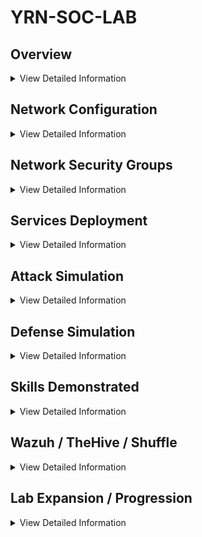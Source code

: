 # YRN-SOC-LAB
## Overview

<details>
<summary>View Detailed Information</summary>
	
### Architecture Diagram Diagram
![HSW Forwarder Architecture](https://github.com/user-attachments/assets/d05ab181-0200-4a9f-bd02-aa929e3ead79)	
### Virtual Machines
	- Ubuntu Server 24.04 LTS - x64 Gen2
	- Windows Server 2022 Datacenter: Azure Edition - x64 Gen2
	- Windows 10 Pro, version 22H2 - x64 Gen2
	- Kali 2024.4 (Latest Packages available for pentesting applications)
 ### Software
 	- Sysmon
	- Kali Pentesting Tools
	- File Analysis Tools
	- Atomic Red Team
</details>

## Network Configuration
<details>
<summary>View Detailed Information</summary>
	
### vNet-YRN-SOC-LAB (10.55.0.0/16)

Do not attempt to interact with public IP addresses disclosed in this repository, this infrastructure has since been shutdown and resources reprovisioned. As this lab was built inside Azure they are owned by Microsoft, do so at your own risk.

	SUBNET-SDCI (10.55.5.0/24)
		- Ubuntu Linux Server (10.55.5.3)
		- Windows 2022 Server (10.55.5.6)

	SUBNET-MI (10.55.10.0/24)
		- Kali Attack Box (10.55.10.3)
		- Windows 10 PC (10.55.10.6)
		- SOC Analyst PC (10.55.10.9)

	SUBNET-SEI (10.55.15.0/24)
		- Wazuh Instance (10.55.15.3)
		- Shuffle Instance (10.55.15.6)
		- TheHive Instance (10.55.15.9)

   	NAT-GATEWAY-MI
		- 172.190.154.106 (Public IP Address for All 3 Machines)
      
    	NAT-GATEWAY-SEI
		- 172.172.175.82 (Wazuh)
		- 20.83.145.60 (Shuffle)
		- 52.249.220.86 (TheHive)
  
</details>

## Network Security Groups
<details>
<summary>View Detailed Information</summary>

### Technical Consideration
SUBNET-SDCI indirectly exposed to internet via SUBNET-MI, attack vector exists by allowing SUBNET-MI internet access and thus option to pivot into SUBNET-DCI. Risk Mitigation includes preventing all unnecessary traffic, attempted to include NSG, but was unable to resolve network issues to W10PC (Domain Enrolled), only allowed following traffic.

Type; TCP, UDP, ICMP

Port; 53-DNS, 88-KERBEROS, 135-RPC-ENDPOINT-MAPPER, 138-NETBIOS, 139-NETBIOS, 389-LDAP, 445-SMB, 464-KERBEROS-ADMIN,514-SPLUNK-SYSLOG, 636-LDAP-SSL, 9389-AD-WEB-SERVICES, 3269-LDAP-GLOBAL-CATALOG-SSL, 9997-SPLUNK-EVENT-FORWARDING
	
### Subnet-SDCI (Prevent Internet Access) (Inbound Rule)
| Priority | Rule Name            | Source | Source IPs | Dest. | Dest. IPs      | Port | Protocol | Action |
|----------|---------------------|--------|------------|-------|---------------|------|----------|--------|
| 200      | Deny-Internet-To-SDCI | Any    | Any        | IPs   | 10.55.5.X/24   | Any  | Any      | Deny   |

### Subnet-SDCI (Prevent Subnet-SEI Access) (Inbound Rule)
| Priority | Rule Name        | Source  | Source IPs  | Dest. | Dest. IPs      | Port | Protocol | Action |
|----------|----------------|---------|------------|-------|---------------|------|----------|--------|
| 250      | Deny-SEI-To-SDCI | IPs     | 10.55.15.X/24 | IPs   | 10.55.5.X/24   | Any  | Any      | Deny   |

### Subnet-SEI (Prevent Subnet-SDCI Access) (Inbound Rule)
| Priority | Rule Name        | Source  | Source IPs  | Dest. | Dest. IPs      | Port | Protocol | Action |
|----------|----------------|---------|------------|-------|---------------|------|----------|--------|
| 300      | Deny-SDCI-To-SEI | IPs     | 10.55.5.X/24 | IPs   | 10.55.15.X/24    | Any  | Any      | Deny   |

### SOC-ANALYST-SPLUNK (Allow Slpunk Management Access) (Inbound Rule)
| Priority | Rule Name        | Source  | Source IPs  | Dest. | Dest. IPs      | Port | Protocol | Action |
|----------|----------------|---------|------------|-------|---------------|------|----------|--------|
| 350      | Allow-Splunk-MGR | IPs     | 10.55.10.9 | IPs   | 10.55.5.3    | 8000  | Any      | Allow   |
</details>

## Services Deployment
<details>
<summary>View Detailed Information</summary>

### Splunk Instance (Indexer & Deployment Server)
Registered for splunk enterprise trial, downloaded .deb file onto Kali VM, transfered and deployed onto Ubuntu Linux VM. (Before NSG's)
  
 	- sudo apt-get update 
 	- sudo apt-get upgrade
 	- scp splunk-9.4.1-ddff1c41e5cf-linux-2.6-amd64.deb Yarinet@10.55.5.3:/home/ (OpenSSH Installed on Kali VM)
 	- sudo dpkg -i splunk9.4.1-ddff1c41e5cf-linux-2.6-amd64.deb
 	- sudo ./splunk start
 	- sudo ./splunk enable boot-start
 	- systemctl enable splunk
 	- systemctl start splunk

### Active Directory Deployment

Deployed Active Directory Domain Services on Windows 2022 server.
Configured Windows 2022 server as the domain controller (YRN-DC1) & Windows 10 PC enrolled as (YRN-X0Y0Z)
Replicated the Sysmon installation process on WS2022 and W10 PC, in preparation for Lab expansion (Domain Controller Hardening & Attacks)

https://learn.microsoft.com/en-us/sysinternals/downloads/sysinternals-suite

http://github.com/SwiftOnSecurity/sysmon-config

 	Navigate to saved directory > Run (Sysmon64.exe) As Administrator
  	sysmon.exe -accepteula -i sysmonconfig-export.xml (Powershell)

(Powershell After Wazuh Deployment) 

   	Invoke-WebRequest -uri https://packages.wazuh.com/4.x/windows/wazuh-agent-4.7.0-1.msi -OutFile ${env.tmp}\wazuh-agent; msiexec.exe /i ${env.tmp}\wazuh-agent /q WAZUH_MANAGER='172.172.175.82' WAZUH_AGNET_NAME='YRN-X0Y0Z' WAZUH_REGISTRATION_SERVER='172.172.175.82'

	net start wazuhsvc
   	
Navigate to following directory after Splunk Universal Forwarder is installed, enter the attached logs forwarding, this process is doubling up as will already be present with out SUF setup, last lines are primary concern as they allow for the forwarding of sysmon logs into splunk. 
	
 	C:\Program Files\SpunkUniversalForwarder\etc\local\inputs.conf
  
  	[WinEventLog://Application]
	index = endpoint
	disabled = false

	[WinEventLog://Security]
	index = endpoint
	disabled = false

	[WinEventLog://System]
	index = endpoint
	disabled = false

	[WinEventLog://Microsoft-Windows-Sysmon/Operational]
	index = endpoint
	disabled = false

	renderXml = true
	source = XmlWinEventLog:Microsoft-Windows-Sysmon/Operational
	### Splunk Universal Forwarder

Management Portal

	Splunk > Receive Data > Listen on 9997
	Splunk > Add Data > Local Event Logs (All) (After Universal Forwarder Configured)
Splunk Universal Forwarder (SUF)

	Download version 9.4.1 MSI File
	Configure SUF settings (Receiving Indexer) (10.55.5.3) (9997)
	Configure SUF settings (Deployment Server) (10.55.5.3) (8089)
	Windows Event Logs (Application Logs, Security Logs, System Logs)
Windows Defender Firewall (Outbound Rule)

	Splunk-Traffic (TCP) (9997) (Allow)

</details>

## Attack Simulation
<details>
<summary>View Detailed Information</summary>
</details>

## Defense Simulation
<details>
<summary>View Detailed Information</summary>
</details>

## Skills Demonstrated
<details>
<summary>View Detailed Information</summary>
</details>


## Wazuh / TheHive / Shuffle
<details>
<summary>View Detailed Information</summary>
	
## Wazuh Deployment & Configuration

    Ubuntu Server 24.04 LTS - x64 Gen2
    sudo apt-get update 
    sudo apt-get upgrade
    curl -sO https://packages.wazuh.com/4.10.1/wazuh-install.sh && sudo bash ./wazuh-install.sh -a
    sudo tar -xvf wazuh-install-files.tar

## TheHive Deployment & Configuration
Dependencies - (Java, Cassandra, ElasticSearch)
    
    Ubuntu Server 24.04 LTS - x64 Gen2
    sudo apt-get update 
    sudo apt-get upgrade

### Java 
Install 

    apt install wget gnupg apt-transport-https git ca-certificates ca-certificates-java curl  software-properties-common python3-pip lsb-release    
    wget -qO- https://apt.corretto.aws/corretto.key | sudo gpg --dearmor  -o /usr/share/keyrings/corretto.gpg
    echo "deb [signed-by=/usr/share/keyrings/corretto.gpg] https://apt.corretto.aws stable main" |  sudo tee -a /etc/apt/sources.list.d/corretto.sources.list
    sudo apt update
    sudo apt install java-common java-11-amazon-corretto-jdk
    echo JAVA_HOME="/usr/lib/jvm/java-11-amazon-corretto" | sudo tee -a /etc/environment 
    export JAVA_HOME="/usr/lib/jvm/java-11-amazon-corretto"

### Cassandra 
Install 

    wget -qO -  https://downloads.apache.org/cassandra/KEYS | sudo gpg --dearmor  -o /usr/share/keyrings/cassandra-archive.gpg
    echo "deb [signed-by=/usr/share/keyrings/cassandra-archive.gpg] https://debian.cassandra.apache.org 40x main" |  sudo tee -a /etc/apt/sources.list.d/cassandra.sources.list
    sudo apt update
    sudo apt install cassandra

Configuration 

    Cluster_Name = YRN-SOC 
    Listen_Address = 52.249.220.86
    RPC_Address = 52.249.220.86
    Seeds = 52.249.220.86:7000
    systemctl stop cassandra.service
    rm -rf /var/lib/cassandra/*
    systemctl start cassandra.service

### ElasticSearch 
Required to uncomment fields inside configuration file 
Install

    wget -qO - https://artifacts.elastic.co/GPG-KEY-elasticsearch |  sudo gpg --dearmor -o /usr/share/keyrings/elasticsearch-keyring.gpg
    sudo apt-get install apt-transport-https
    echo "deb [signed-by=/usr/share/keyrings/elasticsearch-keyring.gpg] https://artifacts.elastic.co/packages/7.x/apt stable main" |  sudo tee /etc/apt/sources.list.d/elastic-7.x.list
    sudo apt update
    sudo apt install elasticsearch

Configuration 

    Cluster.Name: YRN-SOC
    Node.Name: Node-1
    Network.Host 52.249.220.86
    Http>port: 9200
    Cluster.Initial_Master_Nodes: ["Node-1"]
    systemctl start ElasticSearch
    systemctl enable ElasticSearch

### TheHive 
Configuration

    chown -R thehive:thehive /opt/thp
    nano /etc/thehive/application.conf
    hostname = ["52.249.220.86"]
    cluster-name = YRN-SOC
    application.baseUrl = "http://52.249.220.86:9000"
    systemctl start thehive  

</details>

## Lab Expansion / Progression
<details>
<summary>View Detailed Information</summary>
	
- Conduct Malware Analysis - Including threat intelligence report, potentially investigating the threat-actor / group behind malware's creation, its infrastructure and how it is being deployed in the wild.
- It's evident VM's and DC's with minimal configuration are susceptible to a plethora of attacks, developing this lab inspired an interest in system hardening for Active Directory, Windows & Linux Machines. 
- In conjunction with the aforementioned point, I plan to deploy multiple malware strains and build the appropriate indexing queries that are able to detect or flag Indicators of Compromise (IOCs).
- This is a flaw that I identified with this lab, as the attacks can be conducted and queries created retrospectively, but highlighted my lack of knowledge surrounding baselines and hardening.

</details>
